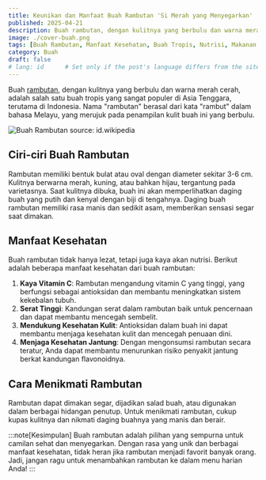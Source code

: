 ```yaml
---
title: Keunikan dan Manfaat Buah Rambutan 'Si Merah yang Menyegarkan'
published: 2025-04-21
description: Buah rambutan, dengan kulitnya yang berbulu dan warna merah cerah, adalah salah satu buah tropis yang sangat populer di Asia Tenggara, terutama di Indonesia..
image: ./cover-buah.png
tags: [Buah Rambutan, Manfaat Kesehatan, Buah Tropis, Nutrisi, Makanan Sehat, Camilan Segar, Rambutan]
category: Buah
draft: false
# lang: id      # Set only if the post's language differs from the site's language in `config.ts`
---
```


Buah [rambutan](https://id.m.wikipedia.org/wiki/Rambutan), dengan kulitnya yang berbulu dan warna merah cerah, adalah salah satu buah tropis yang sangat populer di Asia Tenggara, terutama di Indonesia. Nama "rambutan" berasal dari kata "rambut" dalam bahasa Melayu, yang merujuk pada penampilan kulit buah ini yang berbulu.

![Buah Rambutan source: id.wikipedia](https://upload.wikimedia.org/wikipedia/commons/1/1b/Ripe_rambutan_fruit_%28Buche%29.jpg "Source: id.wikipedia")

## Ciri-ciri Buah Rambutan

Rambutan memiliki bentuk bulat atau oval dengan diameter sekitar 3-6 cm. Kulitnya berwarna merah, kuning, atau bahkan hijau, tergantung pada varietasnya. Saat kulitnya dibuka, buah ini akan memperlihatkan daging buah yang putih dan kenyal dengan biji di tengahnya. Daging buah rambutan memiliki rasa manis dan sedikit asam, memberikan sensasi segar saat dimakan.

## Manfaat Kesehatan

Buah rambutan tidak hanya lezat, tetapi juga kaya akan nutrisi. Berikut adalah beberapa manfaat kesehatan dari buah rambutan:

1. **Kaya Vitamin C**: Rambutan mengandung vitamin C yang tinggi, yang berfungsi sebagai antioksidan dan membantu meningkatkan sistem kekebalan tubuh.
2. **Serat Tinggi**: Kandungan serat dalam rambutan baik untuk pencernaan dan dapat membantu mencegah sembelit.
3. **Mendukung Kesehatan Kulit**: Antioksidan dalam buah ini dapat membantu menjaga kesehatan kulit dan mencegah penuaan dini.
4. **Menjaga Kesehatan Jantung**: Dengan mengonsumsi rambutan secara teratur, Anda dapat membantu menurunkan risiko penyakit jantung berkat kandungan flavonoidnya.

## Cara Menikmati Rambutan

Rambutan dapat dimakan segar, dijadikan salad buah, atau digunakan dalam berbagai hidangan penutup. Untuk menikmati rambutan, cukup kupas kulitnya dan nikmati daging buahnya yang manis dan berair. 

:::note[Kesimpulan]
Buah rambutan adalah pilihan yang sempurna untuk camilan sehat dan menyegarkan. Dengan rasa yang unik dan berbagai manfaat kesehatan, tidak heran jika rambutan menjadi favorit banyak orang. Jadi, jangan ragu untuk menambahkan rambutan ke dalam menu harian Anda!
:::
